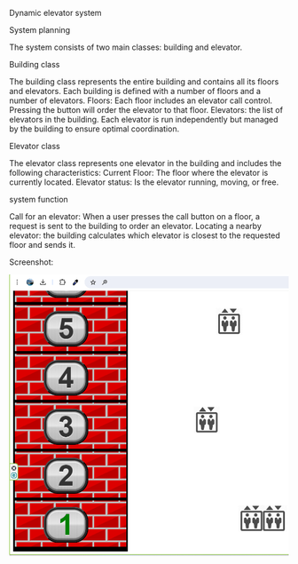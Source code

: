 Dynamic elevator system

System planning

The system consists of two main classes: building and elevator.

Building class

The building class represents the entire building and contains all its floors and elevators. Each building is defined with a number of floors and a number of elevators.
Floors: Each floor includes an elevator call control. Pressing the button will order the elevator to that floor.
Elevators: the list of elevators in the building. Each elevator is run independently but managed by the building to ensure optimal coordination.

Elevator class

The elevator class represents one elevator in the building and includes the following characteristics:
Current Floor: The floor where the elevator is currently located.
Elevator status: Is the elevator running, moving, or free.

system function

Call for an elevator: When a user presses the call button on a floor, a request is sent to the building to order an elevator.
Locating a nearby elevator: the building calculates which elevator is closest to the requested floor and sends it.

Screenshot:

![Main Screen](https://github.com/Sassi1000/ElevatorChallenge/blob/master/ScreenShot1.png)
